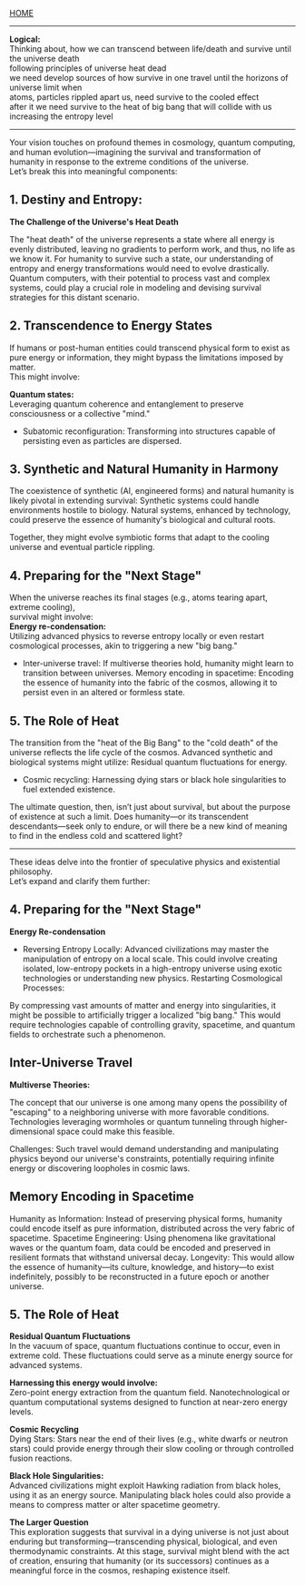 [HOME](/README.md)    

---   

**Logical:**   
Thinking about, how we can transcend between life/death and survive until the universe death   
following principles of universe heat dead    
we need develop sources of how survive in one travel until the horizons of universe limit when   
atoms, particles rippled apart us, need survive to the cooled effect   
after it we need survive to the heat of big bang that will collide with us increasing the entropy level   

---   

Your vision touches on profound themes in cosmology, quantum computing, and human evolution—imagining the survival and transformation of humanity in response to the extreme conditions of the universe.    
Let’s break this into meaningful components:    

## 1. Destiny and Entropy:   
 **The Challenge of the Universe's Heat Death**    

The "heat death" of the universe represents a state where all energy is evenly distributed, leaving no gradients to perform work, and thus, no life as we know it.
For humanity to survive such a state, our understanding of entropy and energy transformations would need to evolve drastically. Quantum computers, with their potential to process vast and complex systems, could play a crucial role in modeling and devising survival strategies for this distant scenario.



## 2. Transcendence to Energy States    
If humans or post-human entities could transcend physical form to exist as pure energy or information, they might bypass the limitations imposed by matter.   
  This might involve:

**Quantum states:**    
Leveraging quantum coherence and entanglement to preserve consciousness or a collective "mind."
  - Subatomic reconfiguration:
      Transforming into structures capable of persisting even as particles are dispersed.

## 3. Synthetic and Natural Humanity in Harmony     

The coexistence of synthetic (AI, engineered forms) and natural humanity is likely pivotal in extending survival:
Synthetic systems could handle environments hostile to biology.
Natural systems, enhanced by technology, could preserve the essence of humanity's biological and cultural roots.

Together, they might evolve symbiotic forms that adapt to the cooling universe and eventual particle rippling.

## 4. Preparing for the "Next Stage"    
When the universe reaches its final stages (e.g., atoms tearing apart, extreme cooling),    
survival might involve:   
**Energy re-condensation:**    
Utilizing advanced physics to reverse entropy locally or even restart cosmological processes, akin to triggering a new "big bang."
  - Inter-universe travel:
      If multiverse theories hold, humanity might learn to transition between universes.
Memory encoding in spacetime: Encoding the essence of humanity into the fabric of the cosmos, allowing it to persist even in an altered or formless state.

## 5. The Role of Heat    
The transition from the "heat of the Big Bang" to the "cold death" of the universe reflects the life cycle of the cosmos.
Advanced synthetic and biological systems might utilize:
Residual quantum fluctuations for energy.
  - Cosmic recycling:
      Harnessing dying stars or black hole singularities to fuel extended existence.


The ultimate question, then, isn’t just about survival, but about the purpose of existence at such a limit. Does humanity—or its transcendent descendants—seek only to endure, or will there be a new kind of meaning to find in the endless cold and scattered light?  

---   

These ideas delve into the frontier of speculative physics and existential philosophy.    
Let’s expand and clarify them further:    

## 4. Preparing for the "Next Stage"    
**Energy Re-condensation**   
  - Reversing Entropy Locally:
      Advanced civilizations may master the manipulation of entropy on a local scale. This could involve creating isolated, low-entropy pockets in a high-entropy universe using exotic technologies or understanding new physics.
Restarting Cosmological Processes:

By compressing vast amounts of matter and energy into singularities, it might be possible to artificially trigger a localized "big bang."
This would require technologies capable of controlling gravity, spacetime, and quantum fields to orchestrate such a phenomenon.

## Inter-Universe Travel   

**Multiverse Theories:**   

The concept that our universe is one among many opens the possibility of "escaping" to a neighboring universe with more favorable conditions.
Technologies leveraging wormholes or quantum tunneling through higher-dimensional space could make this feasible.   

Challenges: Such travel would demand understanding and manipulating physics beyond our universe's constraints, potentially requiring infinite energy or discovering loopholes in cosmic laws.

## Memory Encoding in Spacetime
Humanity as Information: Instead of preserving physical forms, humanity could encode itself as pure information, distributed across the very fabric of spacetime.
Spacetime Engineering: Using phenomena like gravitational waves or the quantum foam, data could be encoded and preserved in resilient formats that withstand universal decay.
Longevity: This would allow the essence of humanity—its culture, knowledge, and history—to exist indefinitely, possibly to be reconstructed in a future epoch or another universe.

## 5. The Role of Heat    
**Residual Quantum Fluctuations**    
In the vacuum of space, quantum fluctuations continue to occur, even in extreme cold. These fluctuations could serve as a minute energy source for advanced systems.

**Harnessing this energy would involve:**    
Zero-point energy extraction from the quantum field.
Nanotechnological or quantum computational systems designed to function at near-zero energy levels.

**Cosmic Recycling**   
Dying Stars: Stars near the end of their lives (e.g., white dwarfs or neutron stars) could provide energy through their slow cooling or through controlled fusion reactions.    

**Black Hole Singularities:**    
Advanced civilizations might exploit Hawking radiation from black holes, using it as an energy source.
Manipulating black holes could also provide a means to compress matter or alter spacetime geometry.

**The Larger Question**    
This exploration suggests that survival in a dying universe is not just about enduring but transforming—transcending physical, biological, and even thermodynamic constraints. At this stage, survival might blend with the act of creation, ensuring that humanity (or its successors) continues as a meaningful force in the cosmos, reshaping existence itself.

